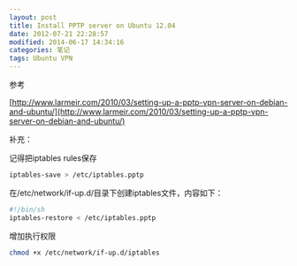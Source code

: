 ```yaml
---
layout: post
title: Install PPTP server on Ubuntu 12.04
date: 2012-07-21 22:28:57
modified: 2014-06-17 14:34:16
categories: 笔记
tags: Ubuntu VPN
---
```


参考

[http://www.larmeir.com/2010/03/setting-up-a-pptp-vpn-server-on-debian-and-ubuntu/](http://www.larmeir.com/2010/03/setting-up-a-pptp-vpn-server-on-debian-and-ubuntu/)

补充：

记得把iptables rules保存

```sh
iptables-save > /etc/iptables.pptp
```

在/etc/network/if-up.d/目录下创建iptables文件，内容如下：

```sh
#!/bin/sh
iptables-restore < /etc/iptables.pptp
```

增加执行权限

```sh
chmod +x /etc/network/if-up.d/iptables
```